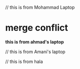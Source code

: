 // this is from Mohammad Laptop 

# merge conflict

**this is from ahmad's laptop**

// this is from Amani's laptop

// this is from hala 
